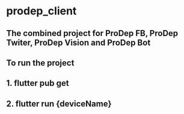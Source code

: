 # prodep_client

## The combined project for ProDep FB, ProDep Twiter, ProDep Vision and ProDep Bot

## To run the project 
## 1. flutter pub get
## 2. flutter run {deviceName} 
